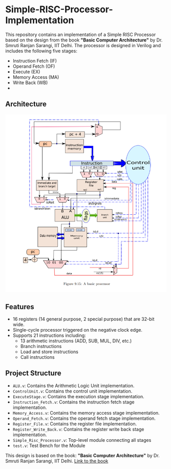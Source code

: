 # Simple-RISC-Processor-Implementation
This repository contains an implementation of a Simple RISC Processor based on the design from the book **"Basic Computer Architecture"** by Dr. Smruti Ranjan Sarangi, IIT Delhi. The processor is designed in Verilog and includes the following five stages:
- Instruction Fetch (IF)
- Operand Fetch (OF)
- Execute (EX)
- Memory Access (MA)
- Write Back (WB)
- 
## Architecture

![Architecture](SimpleRISCArchitecture.png)

## Features
- 16 registers (14 general purpose, 2 special purpose) that are 32-bit wide.
- Single-cycle processor triggered on the negative clock edge.
- Supports 21 instructions including:
  - 13 arithmetic instructions (ADD, SUB, MUL, DIV, etc.)
  - Branch instructions
  - Load and store instructions
  - Call instructions

## Project Structure
- `ALU.v`: Contains the Arithmetic Logic Unit implementation.
- `ControlUnit.v`: Contains the control unit implementation.
- `ExecuteStage.v`: Contains the execution stage implementation.
- `Instruction_Fetch.v`: Contains the instruction fetch stage implementation.
- `Memory_Access.v`: Contains the memory access stage implementation.
- `Operand_Fetch.v`: Contains the operand fetch stage implementation.
- `Register_File.v`: Contains the register file implementation.
- `Register_Write_Back.v`: Contains the register write back stage implementation.
- `Simple_Risc_Processor.v`: Top-level module connecting all stages
- `test.v`: Test Bench for the Module

This design is based on the book:
**"Basic Computer Architecture"** by Dr. Smruti Ranjan Sarangi, IIT Delhi. [Link to the book](https://www.cse.iitd.ac.in/~srsarangi/archbooksoft.html)
